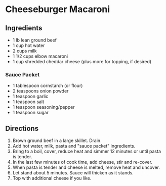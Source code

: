 # Cheeseburger Macaroni

## Ingredients

- 1 lb lean ground beef
- 1 cup hot water
- 2 cups milk
- 1 1/2 cups elbow macaroni
- 1 cup shredded cheddar cheese (plus more for topping, if desired)

### Sauce Packet

- 1 tablespoon cornstarch (or flour)
- 2 teaspoons onion powder
- 1 teaspoon garlic
- 1 teaspoon salt
- 1 teaspoon seasoning/pepper
- 1 teaspoon sugar

## Directions

1. Brown ground beef in a large skillet. Drain.
2. Add hot water, milk, pasta and "sauce packet" ingredients.
3. Bring to a boil, cover, reduce heat and simmer 12 minutes or until pasta is tender.
4. In the last few minutes of cook time, add cheese, stir and re-cover.
5. When pasta is tender and cheese is melted, remove heat and uncover.
6. Let stand about 5 minutes. Sauce will thicken as it stands.
7. Top with additional cheese if you like.

